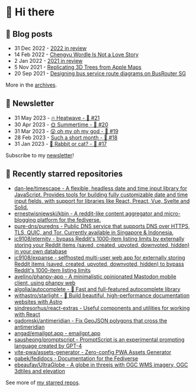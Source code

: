 # 👋 Hi there

## 📝 Blog posts

<!-- feed start -->
- 31 Dec 2022 - [2022 in review](https://cheeaun.com/blog/2022/12/2022-in-review/)
- 14 Feb 2022 - [Chengyu Wordle Is Not a Love Story](https://cheeaun.com/blog/2022/02/chengyu-wordle-is-not-a-love-story/)
- 2 Jan 2022 - [2021 in review](https://cheeaun.com/blog/2022/01/2021-in-review/)
- 5 Nov 2021 - [Replicating 3D Trees from Apple Maps](https://cheeaun.com/blog/2021/11/replicating-3d-trees-apple-maps/)
- 20 Sep 2021 - [Designing bus service route diagrams on BusRouter SG](https://cheeaun.com/blog/2021/09/bus-service-route-diagrams-busrouter-sg/)
<!-- feed end -->

More in the [archives](https://cheeaun.com/blog/archives/).

## 📰 Newsletter

<!-- newsletter start -->
- 31 May 2023 - [🔥 Heatwave - 🥫 #21](https://cheeaun.substack.com/p/heatwave-21)
- 30 Apr 2023 - [🌞 Summertime - 🥫 #20](https://cheeaun.substack.com/p/summertime-20)
- 31 Mar 2023 - [😲 oh my oh my god - 🥫 #19](https://cheeaun.substack.com/p/oh-my-oh-my-god-19)
- 28 Feb 2023 - [Such a short month - 🥫 #18](https://cheeaun.substack.com/p/such-a-short-month-18)
- 31 Jan 2023 - [🧧 Rabbit or cat? - 🥫 #17](https://cheeaun.substack.com/p/rabbit-or-cat-17)
<!-- newsletter end -->

Subscribe to my [newsletter](https://cheeaun.substack.com/)!

## 🌟 Recently starred repositories

<!-- starred repos start -->
- [dan-lee/timescape - A flexible, headless date and time input library for JavaScript. Provides tools for building fully customizable date and time input fields, with support for libraries like React, Preact, Vue, Svelte and Solid.](https://github.com/dan-lee/timescape)
- [ernestwisniewski/kbin - A reddit-like content aggregator and micro-blogging platform for the fediverse.](https://github.com/ernestwisniewski/kbin)
- [pure-dns/puredns - Public DNS service that supports DNS over HTTPS, TLS, QUIC, and Tor. Currently available in Singapore & Indonesia.](https://github.com/pure-dns/puredns)
- [jc9108/eternity - bypass Reddit's 1000-item listing limits by externally storing your Reddit items (saved, created, upvoted, downvoted, hidden) in your own database](https://github.com/jc9108/eternity)
- [jc9108/expanse - selfhosted multi-user web app for externally storing Reddit items (saved, created, upvoted, downvoted, hidden) to bypass Reddit's 1000-item listing limits](https://github.com/jc9108/expanse)
- [avelino/phanpy-app - A minimalistic opinionated Mastodon mobile client, using phanpy web](https://github.com/avelino/phanpy-app)
- [algolia/autocomplete - 🔮 Fast and full-featured autocomplete library](https://github.com/algolia/autocomplete)
- [withastro/starlight - 🌟 Build beautiful, high-performance documentation websites with Astro](https://github.com/withastro/starlight)
- [sindresorhus/react-extras - Useful components and utilities for working with React](https://github.com/sindresorhus/react-extras)
- [gadomski/antimeridian - Fix GeoJSON polygons that cross the antimeridian](https://github.com/gadomski/antimeridian)
- [angad/emailgpt.app - emailgpt.app](https://github.com/angad/emailgpt.app)
- [sausheong/promptscript - PromptScript is an experimental prompting language created by GPT-4](https://github.com/sausheong/promptscript)
- [vite-pwa/assets-generator - Zero-config PWA Assets Generator](https://github.com/vite-pwa/assets-generator)
- [gabek/fedidocs - Documentation for the Fediverse](https://github.com/gabek/fedidocs)
- [ebeaufay/UltraGlobe - A globe in threejs with OGC WMS imagery, OGC 3dtiles and elevation ](https://github.com/ebeaufay/UltraGlobe)
<!-- starred repos end -->

See more of [my starred repos](https://github.com/stars/cheeaun/).
